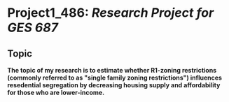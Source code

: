 # Project1_486: *Research Project for GES 687*

## Topic
**The topic of my research is to estimate whether R1-zoning restrictions (commonly referred to as "single family zoning restrictions") influences resedential segregation by decreasing housing supply and affordability for those who are lower-income.**

